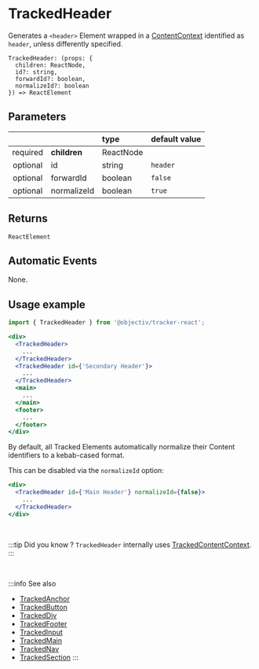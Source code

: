 # TrackedHeader

Generates a `<header>` Element wrapped in a [ContentContext](/taxonomy/reference/location-contexts/ContentContext.md) identified as `header`, unless differently specified. 

```tsx
TrackedHeader: (props: {
  children: ReactNode,
  id?: string,
  forwardId?: boolean,
  normalizeId?: boolean
}) => ReactElement
```

## Parameters
|          |              | type       | default value |
|:--------:|:-------------|:-----------|:--------------|
| required | **children** | ReactNode  |               |
| optional | id           | string     | `header`      |
| optional | forwardId    | boolean    | `false`       |
| optional | normalizeId  | boolean    | `true`        |

## Returns
`ReactElement`

## Automatic Events
None.

## Usage example

```jsx
import { TrackedHeader } from '@objectiv/tracker-react';
```

```jsx
<div>
  <TrackedHeader>
    ...
  </TrackedHeader>
  <TrackedHeader id={'Secondary Header'}>
    ...
  </TrackedHeader>
  <main>
    ...
  </main>
  <footer>
    ...
  </footer>
</div>
```

By default, all Tracked Elements automatically normalize their Content identifiers to a kebab-cased format.

This can be disabled via the  `normalizeId` option:

```jsx
<div>
  <TrackedHeader id={'Main Header'} normalizeId={false}>
    ...
  </TrackedHeader>
</div>
```

<br />

:::tip Did you know ?
`TrackedHeader` internally uses [TrackedContentContext](/tracking/react/api-reference/trackedContexts/TrackedContentContext.md).
:::

<br />

:::info See also
- [TrackedAnchor](/tracking/react/api-reference/trackedElements/TrackedAnchor.md)
- [TrackedButton](/tracking/react/api-reference/trackedElements/TrackedButton.md)
- [TrackedDiv](/tracking/react/api-reference/trackedElements/TrackedDiv.md)
- [TrackedFooter](/tracking/react/api-reference/trackedElements/TrackedFooter.md)
- [TrackedInput](/tracking/react/api-reference/trackedElements/TrackedInput.md)
- [TrackedMain](/tracking/react/api-reference/trackedElements/TrackedMain.md)
- [TrackedNav](/tracking/react/api-reference/trackedElements/TrackedNav.md)
- [TrackedSection](/tracking/react/api-reference/trackedElements/TrackedSection.md)
:::
